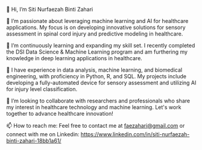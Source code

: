 👋 Hi, I’m Siti Nurfaezah Binti Zahari

👀 I’m passionate about leveraging machine learning and AI for healthcare applications. My focus is on developing innovative solutions for sensory assessment in spinal cord injury and predictive modeling in healthcare.

🌱 I’m continuously learning and expanding my skill set. I recently completed the DSI Data Science & Machine Learning program and am furthering my knowledge in deep learning applications in healthcare.

💼 I have experience in data analysis, machine learning, and biomedical engineering, with proficiency in Python, R, and SQL. My projects include developing a fully-automated device for sensory assessment and utilizing AI for injury level classification.

💞️ I’m looking to collaborate with researchers and professionals who share my interest in healthcare technology and machine learning. Let's work together to advance healthcare innovation!

📫 How to reach me: Feel free to contact me at faezahari@gmail.com or connect with me on Linkedin: https://www.linkedin.com/in/siti-nurfaezah-binti-zahari-18bb1a61/

